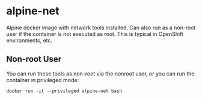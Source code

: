 # alpine-net
Alpine docker image with network tools installed. Can also run as a non-root user if the container is not executed as root. This is typical in OpenShift environments, etc. 

## Non-root User
You can run these tools as non-root via the nonroot user, or you can run the container in privileged mode:
```
docker run -it --privileged alpine-net bash
```
